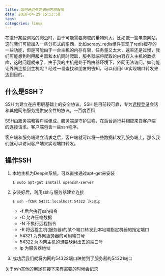 ```yaml
---
title: 如何通过外网访问内网服务
date: 2018-04-29 15:53:58
tags:
categories: linux
---
```




在进行某些网站的爬虫时，由于可能需要爬取的量特别大，比如像一些电商网站，这时我们可能加入一些分布式的东西，比如scrapy_redis组件实现了redis缓存的一些功能，但是可能由于一台主机的内存有限，任务量又太大，速率还是过慢，我们可能想到利用服务器和本机同时爬取，服务器端将爬取的内容存入主机的数据库，这时问题就来了，由于我的主机是处于路由器环境下，外网无法访问，如何能让外网连接到主机呢？经过一番查找和朋友的告知，可以利用ssh实现端口转发来达到目的。

<!--more-->

## 什么是SSH？

SSH 为建立在应用层基础上的安全协议。SSH 是目前较可靠，专为[远程登录](https://baike.baidu.com/item/%E8%BF%9C%E7%A8%8B%E7%99%BB%E5%BD%95)会话和其他网络服务提供安全性的协议。--百度百科

SSH由服务端和客户端组成，服务端是守护进程，在后台运行并相应来自客户端的连接请求。客户端包含一些ssh程序。

客户端和服务端建立请求之后，客户端就可以将一些数据转发到服务端上，那么我们就可以访问客户端来实现端口转发。

## 操作SSH

1. 本地主机为Deepin系统，可以直接通过apt-get来安装

   ```shell
   $ sudo apt-get install openssh-server 
   ```

2. 安装好后，利用ssh与服务器建立连接

   ```shell
   $ ssh -fCNR 54321:localhost:54322 lkc@ip
   ```

   - -f 后台执行ssh指令
   - -C 允许压缩数据
   - -N 不执行远程指令
   - -R 将远程主机(服务器)的某个端口转发到本地端指定机器的指定端口
   - 54321 为外网服务器的可用端口号
   - 54322 为内网主机的想要映射出去的端口号
   - ip 为服务器地址

3. 成功后我们就将内网的54322端口映射到了服务器的54321端口

关于ssh其他的用途在接下来有需要的时候会记录